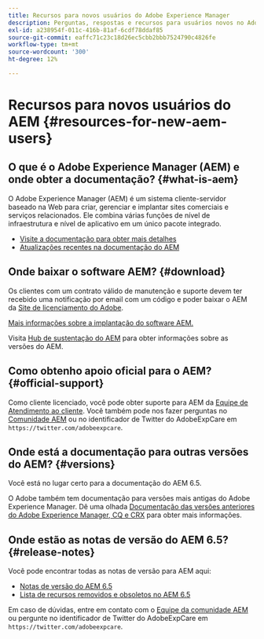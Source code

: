 ```yaml
---
title: Recursos para novos usuários do Adobe Experience Manager
description: Perguntas, respostas e recursos para usuários novos no Adobe Experience Manager 6.5.
exl-id: a238954f-011c-416b-81af-6cdf78ddaf85
source-git-commit: eaffc71c23c18d26ec5cbb2bbb7524790c4826fe
workflow-type: tm+mt
source-wordcount: '300'
ht-degree: 12%

---
```


# Recursos para novos usuários do AEM {#resources-for-new-aem-users}

## O que é o Adobe Experience Manager (AEM) e onde obter a documentação? {#what-is-aem}

O Adobe Experience Manager (AEM) é um sistema cliente-servidor baseado na Web para criar, gerenciar e implantar sites comerciais e serviços relacionados. Ele combina várias funções de nível de infraestrutura e nível de aplicativo em um único pacote integrado.

* [Visite a documentação para obter mais detalhes](/help/sites-deploying/home.md)
* [Atualizações recentes na documentação do AEM](https://experienceleague.adobe.com/docs/experience-manager-release-information/aem-release-updates/doc-updates/documentation-updates.html?lang=pt-BR)

## Onde baixar o software AEM? {#download}

Os clientes com um contrato válido de manutenção e suporte devem ter recebido uma notificação por email com um código e poder baixar o AEM da [Site de licenciamento do Adobe](https://licensing.adobe.com/).

[Mais informações sobre a implantação do software AEM.](/help/sites-deploying/home.md)

Visita [Hub de sustentação do AEM](https://experienceleague.adobe.com/docs/experience-manager-release-information/aem-release-updates/aem-releases-updates.html?lang=pt-BR) para obter informações sobre as versões do AEM.

## Como obtenho apoio oficial para o AEM? {#official-support}

Como cliente licenciado, você pode obter suporte para AEM da [Equipe de Atendimento ao cliente](https://experienceleague.adobe.com/?support-solution=General&amp;lang=pt-BR#support). Você também pode nos fazer perguntas no [Comunidade AEM](https://experienceleaguecommunities.adobe.com:443/t5/adobe-experience-manager/ct-p/adobe-experience-manager-community) ou no identificador de Twitter do AdobeExpCare em `https://twitter.com/adobeexpcare`.

## Onde está a documentação para outras versões do AEM? {#versions}

Você está no lugar certo para a documentação do AEM 6.5.

O Adobe também tem documentação para versões mais antigas do Adobe Experience Manager. Dê uma olhada [Documentação das versões anteriores do Adobe Experience Manager, CQ e CRX](https://experienceleague.adobe.com/docs/experience-manager-release-information/aem-release-updates/previous-updates/aem-previous-versions.html?lang=pt-BR) para obter mais informações.

## Onde estão as notas de versão do AEM 6.5? {#release-notes}

Você pode encontrar todas as notas de versão para AEM aqui:

* [Notas de versão do AEM 6.5](/help/release-notes/home.md)
* [Lista de recursos removidos e obsoletos no AEM 6.5](/help/release-notes/deprecated-removed-features.md)

Em caso de dúvidas, entre em contato com o [Equipe da comunidade AEM](https://help-forums.adobe.com/content/adobeforums/en/experience-manager-forum/adobe-experience-manager.html) ou pergunte no identificador de Twitter do AdobeExpCare em `https://twitter.com/adobeexpcare`.

